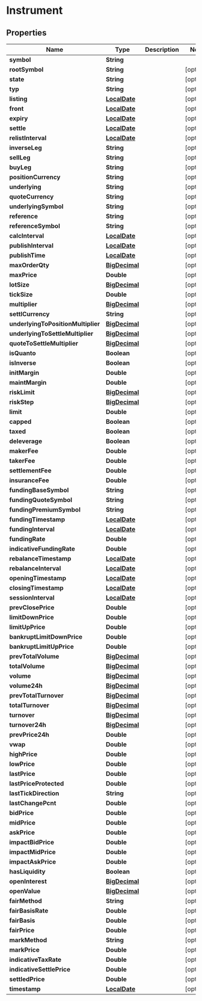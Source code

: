
# Instrument

## Properties
Name | Type | Description | Notes
------------ | ------------- | ------------- | -------------
**symbol** | **String** |  | 
**rootSymbol** | **String** |  |  [optional]
**state** | **String** |  |  [optional]
**typ** | **String** |  |  [optional]
**listing** | [**LocalDate**](LocalDate.md) |  |  [optional]
**front** | [**LocalDate**](LocalDate.md) |  |  [optional]
**expiry** | [**LocalDate**](LocalDate.md) |  |  [optional]
**settle** | [**LocalDate**](LocalDate.md) |  |  [optional]
**relistInterval** | [**LocalDate**](LocalDate.md) |  |  [optional]
**inverseLeg** | **String** |  |  [optional]
**sellLeg** | **String** |  |  [optional]
**buyLeg** | **String** |  |  [optional]
**positionCurrency** | **String** |  |  [optional]
**underlying** | **String** |  |  [optional]
**quoteCurrency** | **String** |  |  [optional]
**underlyingSymbol** | **String** |  |  [optional]
**reference** | **String** |  |  [optional]
**referenceSymbol** | **String** |  |  [optional]
**calcInterval** | [**LocalDate**](LocalDate.md) |  |  [optional]
**publishInterval** | [**LocalDate**](LocalDate.md) |  |  [optional]
**publishTime** | [**LocalDate**](LocalDate.md) |  |  [optional]
**maxOrderQty** | [**BigDecimal**](BigDecimal.md) |  |  [optional]
**maxPrice** | **Double** |  |  [optional]
**lotSize** | [**BigDecimal**](BigDecimal.md) |  |  [optional]
**tickSize** | **Double** |  |  [optional]
**multiplier** | [**BigDecimal**](BigDecimal.md) |  |  [optional]
**settlCurrency** | **String** |  |  [optional]
**underlyingToPositionMultiplier** | [**BigDecimal**](BigDecimal.md) |  |  [optional]
**underlyingToSettleMultiplier** | [**BigDecimal**](BigDecimal.md) |  |  [optional]
**quoteToSettleMultiplier** | [**BigDecimal**](BigDecimal.md) |  |  [optional]
**isQuanto** | **Boolean** |  |  [optional]
**isInverse** | **Boolean** |  |  [optional]
**initMargin** | **Double** |  |  [optional]
**maintMargin** | **Double** |  |  [optional]
**riskLimit** | [**BigDecimal**](BigDecimal.md) |  |  [optional]
**riskStep** | [**BigDecimal**](BigDecimal.md) |  |  [optional]
**limit** | **Double** |  |  [optional]
**capped** | **Boolean** |  |  [optional]
**taxed** | **Boolean** |  |  [optional]
**deleverage** | **Boolean** |  |  [optional]
**makerFee** | **Double** |  |  [optional]
**takerFee** | **Double** |  |  [optional]
**settlementFee** | **Double** |  |  [optional]
**insuranceFee** | **Double** |  |  [optional]
**fundingBaseSymbol** | **String** |  |  [optional]
**fundingQuoteSymbol** | **String** |  |  [optional]
**fundingPremiumSymbol** | **String** |  |  [optional]
**fundingTimestamp** | [**LocalDate**](LocalDate.md) |  |  [optional]
**fundingInterval** | [**LocalDate**](LocalDate.md) |  |  [optional]
**fundingRate** | **Double** |  |  [optional]
**indicativeFundingRate** | **Double** |  |  [optional]
**rebalanceTimestamp** | [**LocalDate**](LocalDate.md) |  |  [optional]
**rebalanceInterval** | [**LocalDate**](LocalDate.md) |  |  [optional]
**openingTimestamp** | [**LocalDate**](LocalDate.md) |  |  [optional]
**closingTimestamp** | [**LocalDate**](LocalDate.md) |  |  [optional]
**sessionInterval** | [**LocalDate**](LocalDate.md) |  |  [optional]
**prevClosePrice** | **Double** |  |  [optional]
**limitDownPrice** | **Double** |  |  [optional]
**limitUpPrice** | **Double** |  |  [optional]
**bankruptLimitDownPrice** | **Double** |  |  [optional]
**bankruptLimitUpPrice** | **Double** |  |  [optional]
**prevTotalVolume** | [**BigDecimal**](BigDecimal.md) |  |  [optional]
**totalVolume** | [**BigDecimal**](BigDecimal.md) |  |  [optional]
**volume** | [**BigDecimal**](BigDecimal.md) |  |  [optional]
**volume24h** | [**BigDecimal**](BigDecimal.md) |  |  [optional]
**prevTotalTurnover** | [**BigDecimal**](BigDecimal.md) |  |  [optional]
**totalTurnover** | [**BigDecimal**](BigDecimal.md) |  |  [optional]
**turnover** | [**BigDecimal**](BigDecimal.md) |  |  [optional]
**turnover24h** | [**BigDecimal**](BigDecimal.md) |  |  [optional]
**prevPrice24h** | **Double** |  |  [optional]
**vwap** | **Double** |  |  [optional]
**highPrice** | **Double** |  |  [optional]
**lowPrice** | **Double** |  |  [optional]
**lastPrice** | **Double** |  |  [optional]
**lastPriceProtected** | **Double** |  |  [optional]
**lastTickDirection** | **String** |  |  [optional]
**lastChangePcnt** | **Double** |  |  [optional]
**bidPrice** | **Double** |  |  [optional]
**midPrice** | **Double** |  |  [optional]
**askPrice** | **Double** |  |  [optional]
**impactBidPrice** | **Double** |  |  [optional]
**impactMidPrice** | **Double** |  |  [optional]
**impactAskPrice** | **Double** |  |  [optional]
**hasLiquidity** | **Boolean** |  |  [optional]
**openInterest** | [**BigDecimal**](BigDecimal.md) |  |  [optional]
**openValue** | [**BigDecimal**](BigDecimal.md) |  |  [optional]
**fairMethod** | **String** |  |  [optional]
**fairBasisRate** | **Double** |  |  [optional]
**fairBasis** | **Double** |  |  [optional]
**fairPrice** | **Double** |  |  [optional]
**markMethod** | **String** |  |  [optional]
**markPrice** | **Double** |  |  [optional]
**indicativeTaxRate** | **Double** |  |  [optional]
**indicativeSettlePrice** | **Double** |  |  [optional]
**settledPrice** | **Double** |  |  [optional]
**timestamp** | [**LocalDate**](LocalDate.md) |  |  [optional]



